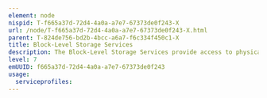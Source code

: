 ```yaml
---
element: node
nispid: T-f665a37d-72d4-4a0a-a7e7-67373de0f243-X
url: /node/T-f665a37d-72d4-4a0a-a7e7-67373de0f243-X.html
parent: T-824de756-bd2b-4bcc-a6a7-f6c334f450c1-X
title: Block-Level Storage Services
description: The Block-Level Storage Services provide access to physical and/or virtual storage devices that manage their available space as a sequence of fixed size data blocks. Consumers of Block-Level Storage Services are responsible for giving meaning to each of the blocks and often file systems or relational databases are used to abstract block-level storage.
level: 7
emUUID: f665a37d-72d4-4a0a-a7e7-67373de0f243
usage:
  serviceprofiles:
---
```

